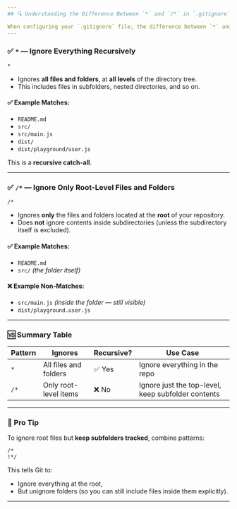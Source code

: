```yaml
---
## 🔍 Understanding the Difference Between `*` and `/*` in `.gitignore`

When configuring your `.gitignore` file, the difference between `*` and `/*` is subtle but important. Both are used to **ignore files and folders**, but they behave differently depending on their placement and syntax.
---
```


### ✅ `*` — Ignore Everything Recursively

```gitignore
*
```

- Ignores **all files and folders**, at **all levels** of the directory tree.
- This includes files in subfolders, nested directories, and so on.

#### ✅ Example Matches:

- `README.md`
- `src/`
- `src/main.js`
- `dist/`
- `dist/playground/user.js`

This is a **recursive catch-all**.

---

### ✅ `/*` — Ignore Only Root-Level Files and Folders

```gitignore
/*
```

- Ignores **only** the files and folders located at the **root** of your repository.
- Does **not** ignore contents inside subdirectories (unless the subdirectory itself is excluded).

#### ✅ Example Matches:

- `README.md`
- `src/` _(the folder itself)_

#### ❌ Example Non-Matches:

- `src/main.js` _(inside the folder — still visible)_
- `dist/playground.user.js`

---

### 🆚 Summary Table

| Pattern | Ignores               | Recursive? | Use Case                                           |
| ------- | --------------------- | ---------- | -------------------------------------------------- |
| `*`     | All files and folders | ✅ Yes     | Ignore everything in the repo                      |
| `/*`    | Only root-level items | ❌ No      | Ignore just the top-level, keep subfolder contents |

---

### 🧠 Pro Tip

To ignore root files but **keep subfolders tracked**, combine patterns:

```gitignore
/*
!*/
```

This tells Git to:

- Ignore everything at the root,
- But unignore folders (so you can still include files inside them explicitly).

---
